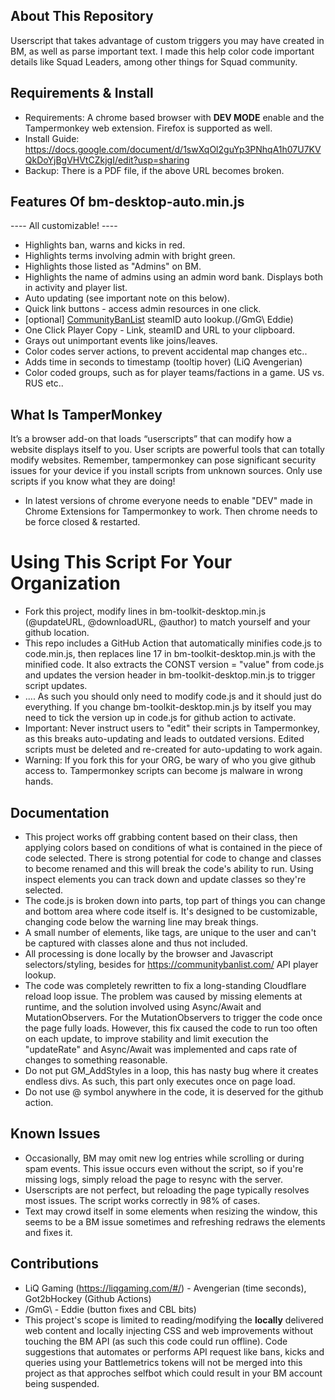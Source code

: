 ## About This Repository
Userscript that takes advantage of custom triggers you may have created in BM, as well as parse important text. I made this help color code important details like Squad Leaders, among other things for Squad community. 

## Requirements & Install
- Requirements: A chrome based browser with **DEV MODE** enable and the Tampermonkey web extension. Firefox is supported as well.
- Install Guide: https://docs.google.com/document/d/1swXqOl2guYp3PNhqA1h07U7KVQkDoYjBgVHVtCZkjgI/edit?usp=sharing
- Backup: There is a PDF file, if the above URL becomes broken.
  
## Features Of bm-desktop-auto.min.js
---- All customizable! ----
* Highlights ban, warns and kicks in red.
* Highlights terms involving admin with bright green.
* Highlights those listed as "Admins" on BM.
* Highlights the name of admins using an admin word bank. Displays both in activity and player list.
* Auto updating (see important note on this below). 
* Quick link buttons - access admin resources in one click.
* [optional] [CommunityBanList](https://communitybanlist.com/) steamID auto lookup.(/GmG\ Eddie)
* One Click Player Copy - Link, steamID and URL to your clipboard.
* Grays out unimportant events like joins/leaves.
* Color codes server actions, to prevent accidental map changes etc..
* Adds time in seconds to timestamp (tooltip hover) (LiQ Avengerian)
* Color coded groups, such as for player teams/factions in a game. US vs. RUS etc..

## What Is TamperMonkey
It’s a browser add-on that loads “userscripts” that can modify how a website displays itself to you. User scripts are powerful tools that can totally modify websites. Remember, tampermonkey can pose significant security issues for your device if you install scripts from unknown sources. Only use scripts if you know what they are doing!
- In latest versions of chrome everyone needs to enable "DEV" made in Chrome Extensions for Tampermonkey to work. Then chrome needs to be force closed & restarted.

# Using This Script For Your Organization
- Fork this project, modify lines in bm-toolkit-desktop.min.js (@updateURL, @downloadURL, @author) to match yourself and your github location. 
- This repo includes a GitHub Action that automatically minifies code.js to code.min.js, then replaces line 17 in bm-toolkit-desktop.min.js with the minified code. It also extracts the CONST version = "value" from code.js and updates the version header in bm-toolkit-desktop.min.js to trigger script updates. 
- .... As such you should only need to modify code.js and it should just do everything. If you change bm-toolkit-desktop.min.js by itself you may need to tick the version up in code.js for github action to activate. 
- Important: Never instruct users to "edit" their scripts in Tampermonkey, as this breaks auto-updating and leads to outdated versions. Edited scripts must be deleted and re-created for auto-updating to work again.
- Warning: If you fork this for your ORG, be wary of who you give github access to. Tampermonkey scripts can become js malware in wrong hands. 

## Documentation
- This project works off grabbing content based on their class, then applying colors based on conditions of what is contained in the piece of code selected. There is strong potential for code to change and classes to become renamed and this will break the code's ability to run. Using inspect elements you can track down and update classes so they're selected. 
- The code.js is broken down into parts, top part of things you can change and bottom area where code itself is. It's designed to be customizable, changing code below the warning line may break things.
- A small number of elements, like tags, are unique to the user and can't be captured with classes alone and thus not included.
- All processing is done locally by the browser and Javascript selectors/styling, besides for https://communitybanlist.com/ API player lookup.
- The code was completely rewritten to fix a long-standing Cloudflare reload loop issue. The problem was caused by missing elements at runtime, and the solution involved using Async/Await and MutationObservers. For the MutationObservers to trigger the code once the page fully loads. However, this fix caused the code to run too often on each update, to improve stability and limit execution the "updateRate" and Async/Await was implemented and caps rate of changes to something reasonable. 
- Do not put GM_AddStyles in a loop, this has nasty bug where it creates endless divs. As such, this part only executes once on page load. 
- Do not use @ symbol anywhere in the code, it is deserved for the github action. 

## Known Issues
- Occasionally, BM may omit new log entries while scrolling or during spam events. This issue occurs even without the script, so if you're missing logs, simply reload the page to resync with the server.
- Userscripts are not perfect, but reloading the page typically resolves most issues. The script works correctly in 98% of cases.
- Text may crowd itself in some elements when resizing the window, this seems to be a BM issue sometimes and refreshing redraws the elements and fixes it. 

## Contributions
- LiQ Gaming (https://liqgaming.com/#/) - Avengerian (time seconds), Got2bHockey (Github Actions)
- /GmG\ - Eddie (button fixes and CBL bits)
- This project's scope is limited to reading/modifying the **locally** delivered web content and locally injecting CSS and web improvements without touching the BM API (as such this code could run offline). Code suggestions that automates or performs API request like bans, kicks and queries using your Battlemetrics tokens will not be merged into this project as that approches selfbot which could result in your BM account being suspended.
